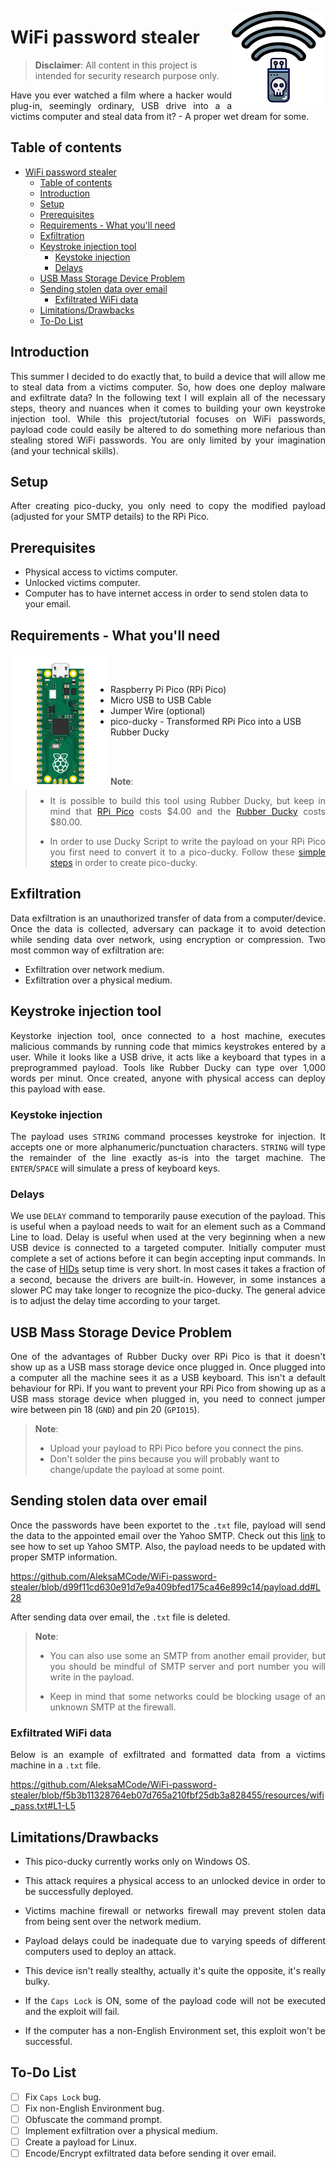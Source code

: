 <img width="150" align="right" src="./resources/wifi-stealer_logo.png"></img>
# WiFi password stealer
> **Disclaimer**: All content in this project is intended for security research purpose only.
<p align="justify">Have you ever watched a film where a hacker would plug-in, seemingly ordinary, USB drive into a a victims computer and steal data from it? - A proper wet dream for some.

## Table of contents
- [WiFi password stealer](#wifi-password-stealer)
  - [Table of contents](#table-of-contents)
  - [Introduction](#introduction)
  - [Setup](#setup)
  - [Prerequisites](#prerequisites)
  - [Requirements - What you'll need](#requirements---what-youll-need)
  - [Exfiltration](#exfiltration)
  - [Keystroke injection tool](#keystroke-injection-tool)
    - [Keystoke injection](#keystoke-injection)
    - [Delays](#delays)
  - [USB Mass Storage Device Problem](#usb-mass-storage-device-problem)
  - [Sending stolen data over email](#sending-stolen-data-over-email)
    - [Exfiltrated WiFi data](#exfiltrated-wifi-data)
  - [Limitations/Drawbacks](#limitationsdrawbacks)
  - [To-Do List](#to-do-list)

## Introduction
<p align="justify">This summer I decided to do exactly that, to build a device that will allow me to steal data from a victims computer. So, how does one deploy malware and exfiltrate data? In the following text I will explain all of the necessary steps, theory and nuances when it comes to building your own keystroke injection tool. While this project/tutorial focuses on WiFi passwords, payload code could easily be altered to do something more nefarious than stealing stored WiFi passwords. You are only limited by your imagination (and your technical skills).</p>

## Setup
<p align="justify">After creating pico-ducky, you only need to copy the modified payload (adjusted for your SMTP details) to the RPi Pico.</p>

## Prerequisites
<ul>
<li>Physical access to victims computer.</li>
<li>Unlocked victims computer.</li>
<li>Computer has to have internet access in order to send stolen data to your email.</li>
</ul>

## Requirements - What you'll need
<p align="justify"><img src="./resources/RPi-pico.png?raw=true" width="150" title="RPi pico illustration" align="left" hspace="5" vspace="5">
<br><br>
<ul>
<li>Raspberry Pi Pico (RPi Pico)</li>
<li>Micro USB to USB Cable</li>
<li>Jumper Wire (optional)</li>
<li>pico-ducky - Transformed RPi Pico into a USB Rubber Ducky</li>
</ul></p><br><br>

> **Note**:
> <ul><li><p align="justify">It is possible to build this tool using Rubber Ducky, but keep in mind that <a href="https://www.raspberrypi.com/products/raspberry-pi-pico/">RPi Pico</a> costs $4.00 and the <a href="https://shop.hak5.org/products/usb-rubber-ducky">Rubber Ducky</a> costs $80.00.</p></li>
> <li><p align="justify">In order to use Ducky Script to write the payload on your RPi Pico you first need to convert it to a pico-ducky. Follow these <a href="https://github.com/dbisu/pico-ducky">simple steps</a> in order to create pico-ducky.</p></li>
> </ul>

## Exfiltration
<p align="justify">Data exfiltration is an unauthorized transfer of data from a computer/device. Once the data is collected, adversary can package it to avoid detection while sending data over network, using encryption or compression. Two most common way of exfiltration are:
<ul>
<li>Exfiltration over network medium.</li>
<li>Exfiltration over a physical medium.</li>
</ul>

## Keystroke injection tool
<p align="justify">Keystorke injection tool, once connected to a host machine, executes malicious commands by running code that mimics keystrokes entered by a user. While it looks like a USB drive, it acts like a keyboard that types in a preprogrammed payload. Tools like Rubber Ducky can type over 1,000 words per minut. Once created, anyone with physical access can deploy this payload with ease.</p>

### Keystoke injection
<p align="justify">The payload uses <code>STRING</code> command processes keystroke for injection. It accepts one or more alphanumeric/punctuation characters. <code>STRING</code> will type the remainder of the line exactly as-is into the target machine. The <code>ENTER</code>/<code>SPACE</code> will simulate a press of keyboard keys.</p>

### Delays
<p align="justify">We use <code>DELAY</code> command to temporarily pause execution of the payload. This is useful when a payload needs to wait for an element such as a Command Line to load. Delay is useful when used at the very beginning when a new USB device is connected to a targeted computer. Initially computer must complete a set of actions before it can begin accepting input commands. In the case of <a href="https://en.wikipedia.org/wiki/Human_interface_device">HIDs</a> setup time is very short. In most cases it takes a fraction of a second, because the drivers are built-in. However, in some instances a slower PC may take longer to recognize the pico-ducky. The general advice is to adjust the delay time according to your target.</p>

## USB Mass Storage Device Problem
<p align="justify">One of the advantages of Rubber Ducky over RPi Pico is that it doesn't show up as a USB mass storage device once plugged in. Once plugged into a computer all the machine sees it as a USB keyboard. This isn't a default behaviour for RPi. If you want to prevent your RPi Pico from showing up as a USB mass storage device when plugged in, you need to connect jumper wire between pin 18 (<code>GND</code>) and pin 20 (<code>GPIO15</code>).</p>

> **Note**:
> <ul>
> <li>Upload your payload to RPi Pico before you connect the pins.</li>
> <li>Don't solder the pins because you will probably want to change/update the payload at some point.</li>
> </ul>

## Sending stolen data over email
<p align="justify">Once the passwords have been exportet to the <code>.txt</code> file, payload will send the data to the appointed email over the Yahoo SMTP. Check out this <a href="https://github.com/AleksaMCode/university-notices-email-notifier#yahoo-smtp">link</a> to see how to set up Yahoo SMTP. Also, the payload needs to be updated with proper SMTP information.</p>

https://github.com/AleksaMCode/WiFi-password-stealer/blob/d99f11cd630e91d7e9a409bfed175ca46e899c14/payload.dd#L28

<p align="justify">After sending data over email, the <code>.txt</code> file is deleted.</p>

> **Note**: 
> <ul>
> <li><p align="justify">You can also use some an SMTP from another email provider, but you should be mindful of SMTP server and port number you will write in the payload.</p></li>
> <li><p align="justify">Keep in mind that some networks could be blocking usage of an unknown SMTP at the firewall.</p></li>
> </ul>
> </p>

### Exfiltrated WiFi data
<p align="justify">Below is an example of exfiltrated and formatted data from a victims machine in a <code>.txt</code> file.<p>

https://github.com/AleksaMCode/WiFi-password-stealer/blob/f5b3b11328764eb07d765a210fbf25db3a828455/resources/wifi_pass.txt#L1-L5

## Limitations/Drawbacks
<ul>
<li><p align="justify">This pico-ducky currently works only on Windows OS.</p></li>
<li><p align="justify">This attack requires a physical access to an unlocked device in order to be successfully deployed.</p></li>
<li><p align="justify">Victims machine firewall or networks firewall may prevent stolen data from being sent over the network medium.</p></li>
<li><p align="justify">Payload delays could be inadequate due to varying speeds of different computers used to deploy an attack.</p></li>
<li><p align="justify">This device isn't really stealthy, actually it's quite the opposite, it's really bulky.</p></li>
<li><p align="justify">If the <code>Caps Lock</code> is ON, some of the payload code will not be executed and the exploit will fail.</p></li>
<li><p align="justify">If the computer has a non-English Environment set, this exploit won't be successful.</p></li>
</ul>

## To-Do List
- [ ] Fix `Caps Lock` bug.
- [ ] Fix non-English Environment bug.
- [ ] Obfuscate the command prompt.
- [ ] Implement exfiltration over a physical medium.
- [ ] Create a payload for Linux.
- [ ] Encode/Encrypt exfiltrated data before sending it over email.